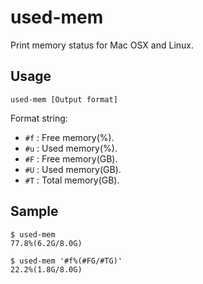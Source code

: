 used-mem
=======================

Print memory status for Mac OSX and Linux.

Usage
-----------------------

```console
used-mem [Output format]
```

Format string:

- ``#f`` : Free memory(%).
- ``#u`` : Used memory(%).
- ``#F`` : Free memory(GB).
- ``#U`` : Used memory(GB).
- ``#T`` : Total memory(GB).


Sample
-----------------------

```console
$ used-mem
77.8%(6.2G/8.0G)

$ used-mem '#f%(#FG/#TG)'
22.2%(1.8G/8.0G)

```
